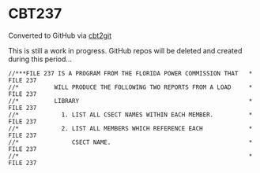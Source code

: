# CBT237
Converted to GitHub via [cbt2git](https://github.com/wizardofzos/cbt2git)

This is still a work in progress. GitHub repos will be deleted and created during this period...

```
//***FILE 237 IS A PROGRAM FROM THE FLORIDA POWER COMMISSION THAT   *   FILE 237
//*          WILL PRODUCE THE FOLLOWING TWO REPORTS FROM A LOAD     *   FILE 237
//*          LIBRARY                                                *   FILE 237
//*            1. LIST ALL CSECT NAMES WITHIN EACH MEMBER.          *   FILE 237
//*            2. LIST ALL MEMBERS WHICH REFERENCE EACH             *   FILE 237
//*               CSECT NAME.                                       *   FILE 237
//*                                                                 *   FILE 237
```
